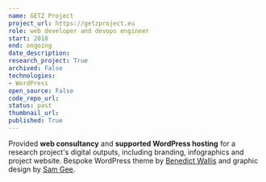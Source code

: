 ```yaml
---
name: GETZ Project
project_url: https://getzproject.eu
role: web developer and devops engineer
start: 2018
end: ongoing
date_description: 
research_project: True
archived: False
technologies: 
- WordPress
open_source: False
code_repo_url: 
status: past
thumbnail_url: 
published: True
---
```

Provided **web consultancy** and **supported WordPress hosting** for a research project's digital outputs, including branding, infographics and project website. Bespoke WordPress theme by [Benedict Wallis](https://benedict-wallis.com/) and graphic design by [Sam Gee](https://www.samgee.co.uk/).
